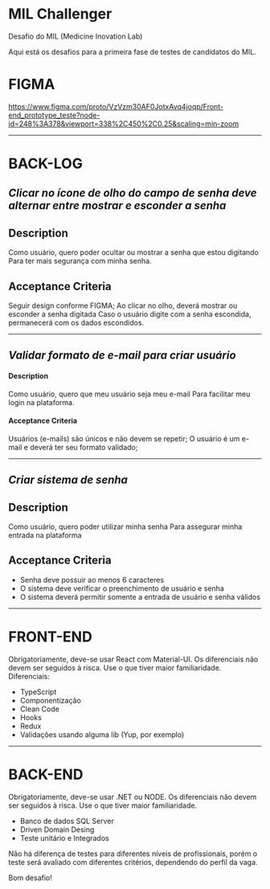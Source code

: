 # MIL Challenger
Desafio do MIL (Medicine Inovation Lab)

Aqui está os desafios para a primeira fase de testes de candidatos do MIL. 

# FIGMA
https://www.figma.com/proto/VzVzm30AF0JotxAvq4joqp/Front-end_prototype_teste?node-id=248%3A378&viewport=338%2C450%2C0.25&scaling=min-zoom

-------------

# BACK-LOG
## *Clicar no ícone de olho do campo de senha deve alternar entre mostrar e esconder a senha*

## Description
Como usuário, quero poder ocultar ou mostrar a senha que estou digitando
Para ter mais segurança com minha senha.

## Acceptance Criteria
Seguir design conforme FIGMA;
Ao clicar no olho, deverá mostrar ou esconder a senha digitada
Caso o usuário digite com a senha escondida, permanecerá com os dados escondidos.

-------------

## *Validar formato de e-mail para criar usuário*

#### Description
Como usuário, quero que meu usuário seja meu e-mail
Para facilitar meu login na plataforma.

#### Acceptance Criteria
Usuários (e-mails) são únicos e não devem se repetir;
O usuário é um e-mail e deverá ter seu formato validado;

-------------

## *Criar sistema de senha*

## Description
Como usuário, quero poder utilizar minha senha
Para assegurar minha entrada na plataforma

## Acceptance Criteria
- Senha deve possuir ao menos 6 caracteres
- O sistema deve verificar o preenchimento de usuário e senha
- O sistema deverá permitir somente a entrada de usuário e senha válidos

-------------

# FRONT-END
Obrigatoriamente, deve-se usar React com Material-UI. Os diferenciais não devem ser seguidos à risca. Use o que tiver maior familiaridade.
Diferenciais:
- TypeScript
- Componentização
- Clean Code
- Hooks
- Redux
- Validações usando alguma lib (Yup, por exemplo)

-------------

# BACK-END
Obrigatoriamente, deve-se usar .NET ou NODE. Os diferenciais não devem ser seguidos à risca. Use o que tiver maior familiaridade.
- Banco de dados SQL Server
- Driven Domain Desing
- Teste unitário e Integrados

Não há diferença de testes para diferentes níveis de profissionais, porém o teste será avaliado com diferentes critérios, dependendo do perfil da vaga.

Bom desafio!

